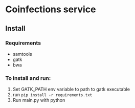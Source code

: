 # Coinfections service

## Install
### Requirements
- samtools
- gatk
- bwa
### To install and run:
1) Set GATK_PATH env variable to path to gatk executable
2) run ```pip install -r requirements.txt```
3) Run main.py with python
